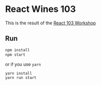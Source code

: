 # React Wines 103

This is the result of the [React 103 Workshop](https://github.com/react-bootcamp/react-103)

## Run

```sh
npm install
npm start
```

or if you use `yarn`

```sh
yarn install
yarn run start
```

